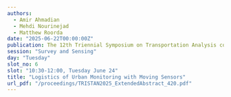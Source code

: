 ```yaml
---
authors:
  - Amir Ahmadian
  - Mehdi Nourinejad
  - Matthew Roorda
date: "2025-06-22T00:00:00Z"
publication: The 12th Triennial Symposium on Transportation Analysis conference
session: "Survey and Sensing"
day: "Tuesday"
slot_no: 6
slot: "10:30-12:00, Tuesday June 24"
title: "Logistics of Urban Monitoring with Moving Sensors"
url_pdf: "/proceedings/TRISTAN2025_ExtendedAbstract_420.pdf"
---
```

